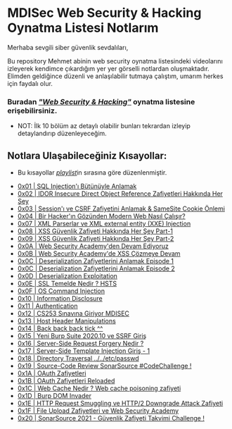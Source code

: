 # MDISec Web Security & Hacking Oynatma Listesi Notlarım

Merhaba sevgili siber güvenlik sevdalıları, 

Bu repository Mehmet abinin web security oynatma listesindeki videolarını izleyerek kendimce çıkardığım yer yer görselli notlardan oluşmaktadır. Elimden geldiğince düzenli ve anlaşılabilir tutmaya çalıştım, umarım herkes için faydalı olur. 
  
### Buradan [*"Web Security & Hacking"*](https://www.youtube.com/playlist?list=PLwP4ObPL5GY940XhCtAykxLxLEOKCu0nT) oynatma listesine erişebilirsiniz.

- NOT: İlk 10 bölüm az detaylı olabilir bunları tekrardan izleyip detaylandırıp düzenleyeceğim.


## Notlara Ulaşabileceğiniz Kısayollar:
- Bu kısayollar [*playlist*](https://www.youtube.com/playlist?list=PLwP4ObPL5GY940XhCtAykxLxLEOKCu0nT)in sırasına göre düzenlenmiştir.
* [0x01 | SQL Injection'ı Bütünüyle Anlamak](/Notlar/0x01|SQL_Injection'ı_Bütünüyle_Anlamak.md)
* [0x02 | IDOR Insecure Direct Object Reference Zafiyetleri Hakkında Her Şey](/Notlar/0x02|IDOR_Insecure_Direct_Object_Reference_Zafiyetleri_Hakkında_Her_Şey.md)
* [0x03 | Session'ı ve CSRF Zafiyetini Anlamak & SameSite Cookie Önlemi](/Notlar/0x03|Session'ı_ve_CSRF_Zafiyetini_Anlamak_&_SameSite_Cookie_Önlemi.md)
* [0x04 | Bir Hacker'ın Gözünden Modern Web Nasıl Çalışır?](/Notlar/0x04|Bir_Hacker'ın_Gözünden_Modern_Web_Nasıl_Çalışır.md)
* [0x07 | XML Parserlar ve XML external entity (XXE) Injection](/Notlar/0x07|XML_Parserlar_ve_XML_external_entity_(XXE)_Injection.md)
* [0x08 | XSS Güvenlik Zafiyeti Hakkında Her Şey Part-1](/Notlar/0x08|XSS_Güvenlik_Zafiyeti_Hakkında_Her_Şey_Part-1.md)
* [0x09 | XSS Güvenlik Zafiyeti Hakkında Her Şey Part-2](/Notlar/0x09|XSS_Güvenlik_Zafiyeti_Serüvenine_Devam_Part-2.md)
* [0x0A | Web Security Academy'den Devam Ediyoruz](/Notlar/0x0A|Web_Security_Academy'den_Devam_Ediyoruz.md)
* [0x0B | Web Security Academy'de XSS Çözmeye Devam](/Notlar/0x0B|Web_Security_Academy'de_XSS_Çözmeye_Devam.md)
* [0x0C | Deserialization Zafiyetlerini Anlamak Episode 1](/Notlar/0x0C|Deserialization_Zafiyetlerini_Anlamak_Episode-1.md)
* [0x0C | Deserialization Zafiyetlerini Anlamak Episode 2](/Notlar/0x0C|Deserialization_Zafiyetlerini_Anlamak_Episode-2.md)
* [0x0D | Deserialization Exploitation](/Notlar/0x0D|Deserialization_Exploitation.md)
* [0x0E | SSL Temelde Nedir ? HSTS](/Notlar/0x0E|SSL_Temelde_Nedir-HSTS.md)
* [0x0F | OS Command Injection](/Notlar/0x0F|OS_Command_Injection.md)
* [0x10 | Information Disclosure](/Notlar/0x10|Information_Disclosure.md)
* [0x11 | Authentication](/Notlar/0x11|Authentication.md)
* [0x12 | CS253 Sınavına Giriyor MDISEC](/Notlar/0x12|CS253_Sınavına_Giriyor_MDISEC.md)
* [0x13 | Host Header Manipulations](/Notlar/0x13|Host_Header_Manipulations.md)
* [0x14 | Back back back tick ^^](/Notlar/0x14|Back_back_back_tick.md)
* [0x15 | Yeni Burp Suite 2020.10 ve SSRF Giriş](/Notlar/0x15|Yeni_Burp_Suite_2020.11_ve_SSRF_Giriş.md)
* [0x16 | Server-Side Request Forgery Nedir ?](/Notlar/0x16|Server-Side_Request_Forgery_Nedir.md)
* [0x17 | Server-Side Template Injection Giriş - 1](/Notlar/0x17|Server-Side_Template_Injection_Giriş-1.md)
* [0x18 | Directory Traversal ../../etc/passwd](/Notlar/0x18|Directory_Traversal.md)
* [0x19 | Source-Code Review SonarSource #CodeChallenge !](/Notlar/0x19|Source_Code_Review_SonarSource.md)
* [0x1A | OAuth Zafiyetleri](/Notlar/0x1A|OAuth_Zafiyetleri.md)
* [0x1B | OAuth Zafiyetleri Reloaded](/Notlar/0x1B|OAuth_Zafiyetleri_Reloaded.md)
* [0x1C | Web Cache Nedir ? Web cache poisoning zafiyeti](/Notlar/0x1C|Web_Cache_Nedir-Web_cache_poisoning_zafiyeti.md)
* [0x1D | Burp DOM Invader](/Notlar/0x1D|Burp_DOM_Invader.md)
* [0x1E | HTTP Request Smuggling ve HTTP/2 Downgrade Attack Zafiyeti](/Notlar/0x1E|HTTP_Request_Smuggling_ve_HTTP2_Downgrade_Attack_Zafiyeti.md)
* [0x1F | File Upload Zafiyetleri ve Web Security Academy](/Notlar/0x1F|File_Upload_Zafiyetleri_ve_Web_Security_Academy.md)
* [0x20 | SonarSource 2021 - Güvenlik Zafiyeti Takvimi Challenge !](/Notlar/0x20|SonarSource2021-Güvenlik_Zafiyeti_Takvimi_Challenge!.md)
